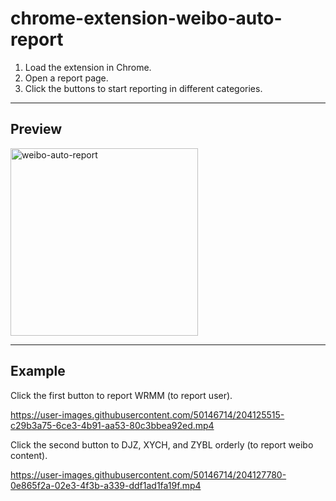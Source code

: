 # chrome-extension-weibo-auto-report

1. Load the extension in Chrome.
2. Open a report page.
3. Click the buttons to start reporting in different categories.

---

## Preview

<img src="https://user-images.githubusercontent.com/50146714/204307053-ba00b774-2b21-4f9d-b0df-0fae6230d663.png" alt="weibo-auto-report" width="300"/>

---

## Example

Click the first button to report WRMM (to report user).

https://user-images.githubusercontent.com/50146714/204125515-c29b3a75-6ce3-4b91-aa53-80c3bbea92ed.mp4

Click the second button to DJZ, XYCH, and ZYBL orderly (to report weibo content).

https://user-images.githubusercontent.com/50146714/204127780-0e865f2a-02e3-4f3b-a339-ddf1ad1fa19f.mp4
